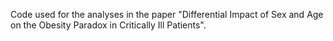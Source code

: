 Code used for the analyses in the paper "Differential Impact of Sex and Age on the Obesity Paradox in Critically Ill Patients".

